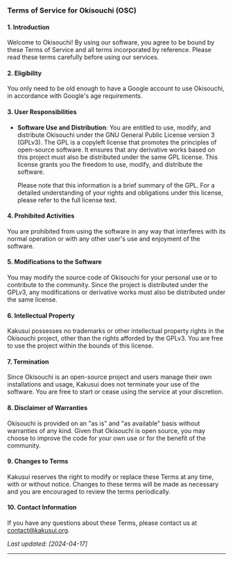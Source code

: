 ### Terms of Service for Okisouchi (OSC)

#### 1. Introduction
Welcome to Okisouchi! By using our software, you agree to be bound by these Terms of Service and all terms incorporated by reference. Please read these terms carefully before using our services.

#### 2. Eligibility
You only need to be old enough to have a Google account to use Okisouchi, in accordance with Google's age requirements.

#### 3. User Responsibilities
- **Software Use and Distribution**: You are entitled to use, modify, and distribute Okisouchi under the GNU General Public License version 3 (GPLv3). The GPL is a copyleft license that promotes the principles of open-source software. It ensures that any derivative works based on this project must also be distributed under the same GPL license. This license grants you the freedom to use, modify, and distribute the software.
  
  Please note that this information is a brief summary of the GPL. For a detailed understanding of your rights and obligations under this license, please refer to the full license text.

#### 4. Prohibited Activities
You are prohibited from using the software in any way that interferes with its normal operation or with any other user's use and enjoyment of the software.

#### 5. Modifications to the Software
You may modify the source code of Okisouchi for your personal use or to contribute to the community. Since the project is distributed under the GPLv3, any modifications or derivative works must also be distributed under the same license.

#### 6. Intellectual Property
Kakusui possesses no trademarks or other intellectual property rights in the Okisouchi project, other than the rights afforded by the GPLv3. You are free to use the project within the bounds of this license.

#### 7. Termination
Since Okisouchi is an open-source project and users manage their own installations and usage, Kakusui does not terminate your use of the software. You are free to start or cease using the service at your discretion.

#### 8. Disclaimer of Warranties
Okisouchi is provided on an "as is" and "as available" basis without warranties of any kind. Given that Okisouchi is open source, you may choose to improve the code for your own use or for the benefit of the community.

#### 9. Changes to Terms
Kakusui reserves the right to modify or replace these Terms at any time, with or without notice. Changes to these terms will be made as necessary and you are encouraged to review the terms periodically.

#### 10. Contact Information
If you have any questions about these Terms, please contact us at [contact@kakusui.org](mailto:contact@kakusui.org).

_Last updated: [2024-04-17]_

---
